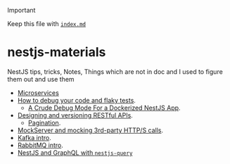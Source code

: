 > [!IMPORTANT]
>
> Keep this file with [`index.md`](../index.md)

# nestjs-materials

NestJS tips, tricks, Notes, Things which are not in doc and I used to figure them out and use them

- [Microservices](../microservices/README.md)
- [How to debug your code and flaky tests](../docs/debugging/README.md).
  - [A Crude Debug Mode For a Dockerized NestJS App](./docker/vscode-dev-mode/README.md).
- [Designing and versioning RESTful APIs](../docs/designing-restful-api/README.md).
  - [Pagination](../docs/designing-restful-api/pagination.md).
- [MockServer and mocking 3rd-party HTTP/S calls](../docs/mockserver/README.md).
- [Kafka intro](../docs/kafka/README.md).
- [RabbitMQ intro](../docs/rabbitmq/README.md).
- [NestJS and GraphQL with `nestjs-query`](../docs/nestjs-query/README.md)
